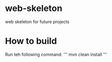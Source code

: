 # web-skeleton
web skeleton for future projects

# How to build
Run teh following command:
'''
mvn clean install
'''
